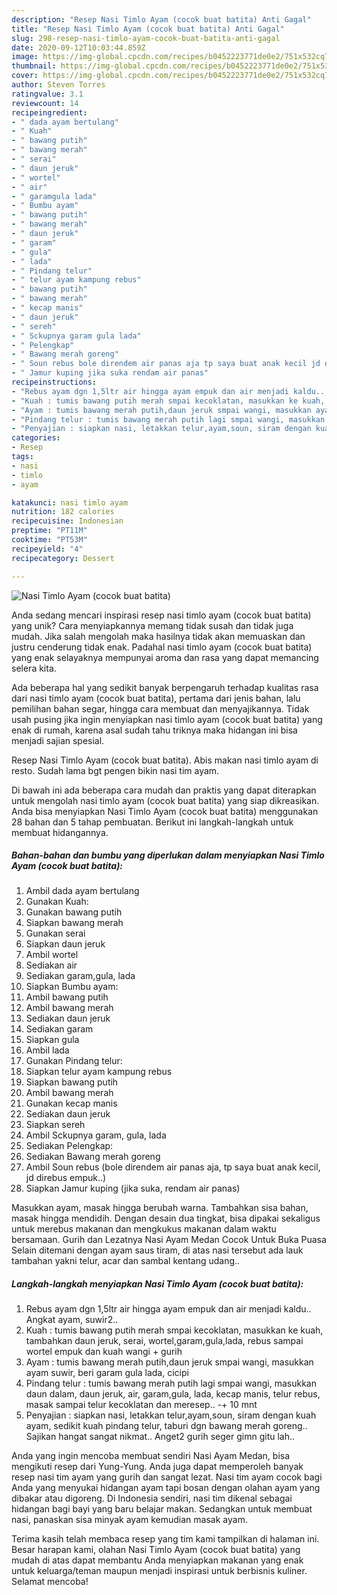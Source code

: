 ```yaml
---
description: "Resep Nasi Timlo Ayam (cocok buat batita) Anti Gagal"
title: "Resep Nasi Timlo Ayam (cocok buat batita) Anti Gagal"
slug: 298-resep-nasi-timlo-ayam-cocok-buat-batita-anti-gagal
date: 2020-09-12T10:03:44.859Z
image: https://img-global.cpcdn.com/recipes/b0452223771de0e2/751x532cq70/nasi-timlo-ayam-cocok-buat-batita-foto-resep-utama.jpg
thumbnail: https://img-global.cpcdn.com/recipes/b0452223771de0e2/751x532cq70/nasi-timlo-ayam-cocok-buat-batita-foto-resep-utama.jpg
cover: https://img-global.cpcdn.com/recipes/b0452223771de0e2/751x532cq70/nasi-timlo-ayam-cocok-buat-batita-foto-resep-utama.jpg
author: Steven Torres
ratingvalue: 3.1
reviewcount: 14
recipeingredient:
- " dada ayam bertulang"
- " Kuah"
- " bawang putih"
- " bawang merah"
- " serai"
- " daun jeruk"
- " wortel"
- " air"
- " garamgula lada"
- " Bumbu ayam"
- " bawang putih"
- " bawang merah"
- " daun jeruk"
- " garam"
- " gula"
- " lada"
- " Pindang telur"
- " telur ayam kampung rebus"
- " bawang putih"
- " bawang merah"
- " kecap manis"
- " daun jeruk"
- " sereh"
- " Sckupnya garam gula lada"
- " Pelengkap"
- " Bawang merah goreng"
- " Soun rebus bole direndem air panas aja tp saya buat anak kecil jd direbus empuk"
- " Jamur kuping jika suka rendam air panas"
recipeinstructions:
- "Rebus ayam dgn 1,5ltr air hingga ayam empuk dan air menjadi kaldu.. Angkat ayam, suwir2.."
- "Kuah : tumis bawang putih merah smpai kecoklatan, masukkan ke kuah, tambahkan daun jeruk, serai, wortel,garam,gula,lada, rebus sampai wortel empuk dan kuah wangi + gurih"
- "Ayam : tumis bawang merah putih,daun jeruk smpai wangi, masukkan ayam suwir, beri garam gula lada, cicipi"
- "Pindang telur : tumis bawang merah putih lagi smpai wangi, masukkan daun dalam, daun jeruk, air, garam,gula, lada, kecap manis, telur rebus, masak sampai telur kecoklatan dan meresep.. -+ 10 mnt"
- "Penyajian : siapkan nasi, letakkan telur,ayam,soun, siram dengan kuah ayam, sedikit kuah pindang telur, taburi dgn bawang merah goreng.. Sajikan hangat sangat nikmat.. Anget2 gurih seger gimn gitu lah.."
categories:
- Resep
tags:
- nasi
- timlo
- ayam

katakunci: nasi timlo ayam 
nutrition: 182 calories
recipecuisine: Indonesian
preptime: "PT11M"
cooktime: "PT53M"
recipeyield: "4"
recipecategory: Dessert

---
```



![Nasi Timlo Ayam (cocok buat batita)](https://img-global.cpcdn.com/recipes/b0452223771de0e2/751x532cq70/nasi-timlo-ayam-cocok-buat-batita-foto-resep-utama.jpg)

Anda sedang mencari inspirasi resep nasi timlo ayam (cocok buat batita) yang unik? Cara menyiapkannya memang tidak susah dan tidak juga mudah. Jika salah mengolah maka hasilnya tidak akan memuaskan dan justru cenderung tidak enak. Padahal nasi timlo ayam (cocok buat batita) yang enak selayaknya mempunyai aroma dan rasa yang dapat memancing selera kita.

Ada beberapa hal yang sedikit banyak berpengaruh terhadap kualitas rasa dari nasi timlo ayam (cocok buat batita), pertama dari jenis bahan, lalu pemilihan bahan segar, hingga cara membuat dan menyajikannya. Tidak usah pusing jika ingin menyiapkan nasi timlo ayam (cocok buat batita) yang enak di rumah, karena asal sudah tahu triknya maka hidangan ini bisa menjadi sajian spesial.

Resep Nasi Timlo Ayam (cocok buat batita). Abis makan nasi timlo ayam di resto. Sudah lama bgt pengen bikin nasi tim ayam.


Di bawah ini ada beberapa cara mudah dan praktis yang dapat diterapkan untuk mengolah nasi timlo ayam (cocok buat batita) yang siap dikreasikan. Anda bisa menyiapkan Nasi Timlo Ayam (cocok buat batita) menggunakan 28 bahan dan 5 tahap pembuatan. Berikut ini langkah-langkah untuk membuat hidangannya.

<!--inarticleads1-->

##### Bahan-bahan dan bumbu yang diperlukan dalam menyiapkan Nasi Timlo Ayam (cocok buat batita):

1. Ambil  dada ayam bertulang
1. Gunakan  Kuah:
1. Gunakan  bawang putih
1. Siapkan  bawang merah
1. Gunakan  serai
1. Siapkan  daun jeruk
1. Ambil  wortel
1. Sediakan  air
1. Sediakan  garam,gula, lada
1. Siapkan  Bumbu ayam:
1. Ambil  bawang putih
1. Ambil  bawang merah
1. Sediakan  daun jeruk
1. Sediakan  garam
1. Siapkan  gula
1. Ambil  lada
1. Gunakan  Pindang telur:
1. Siapkan  telur ayam kampung rebus
1. Siapkan  bawang putih
1. Ambil  bawang merah
1. Gunakan  kecap manis
1. Sediakan  daun jeruk
1. Siapkan  sereh
1. Ambil  Sckupnya garam, gula, lada
1. Sediakan  Pelengkap:
1. Sediakan  Bawang merah goreng
1. Ambil  Soun rebus (bole direndem air panas aja, tp saya buat anak kecil, jd direbus empuk..)
1. Siapkan  Jamur kuping (jika suka, rendam air panas)


Masukkan ayam, masak hingga berubah warna. Tambahkan sisa bahan, masak hingga mendidih. Dengan desain dua tingkat, bisa dipakai sekaligus untuk merebus makanan dan mengkukus makanan dalam waktu bersamaan. Gurih dan Lezatnya Nasi Ayam Medan Cocok Untuk Buka Puasa Selain ditemani dengan ayam saus tiram, di atas nasi tersebut ada lauk tambahan yakni telur, acar dan sambal kentang udang.. 

<!--inarticleads2-->

##### Langkah-langkah menyiapkan Nasi Timlo Ayam (cocok buat batita):

1. Rebus ayam dgn 1,5ltr air hingga ayam empuk dan air menjadi kaldu.. Angkat ayam, suwir2..
1. Kuah : tumis bawang putih merah smpai kecoklatan, masukkan ke kuah, tambahkan daun jeruk, serai, wortel,garam,gula,lada, rebus sampai wortel empuk dan kuah wangi + gurih
1. Ayam : tumis bawang merah putih,daun jeruk smpai wangi, masukkan ayam suwir, beri garam gula lada, cicipi
1. Pindang telur : tumis bawang merah putih lagi smpai wangi, masukkan daun dalam, daun jeruk, air, garam,gula, lada, kecap manis, telur rebus, masak sampai telur kecoklatan dan meresep.. -+ 10 mnt
1. Penyajian : siapkan nasi, letakkan telur,ayam,soun, siram dengan kuah ayam, sedikit kuah pindang telur, taburi dgn bawang merah goreng.. Sajikan hangat sangat nikmat.. Anget2 gurih seger gimn gitu lah..


Anda yang ingin mencoba membuat sendiri Nasi Ayam Medan, bisa mengikuti resep dari Yung-Yung. Anda juga dapat memperoleh banyak resep nasi tim ayam yang gurih dan sangat lezat. Nasi tim ayam cocok bagi Anda yang menyukai hidangan ayam tapi bosan dengan olahan ayam yang dibakar atau digoreng. Di Indonesia sendiri, nasi tim dikenal sebagai hidangan bagi bayi yang baru belajar makan. Sedangkan untuk membuat nasi, panaskan sisa minyak ayam kemudian masak ayam. 

Terima kasih telah membaca resep yang tim kami tampilkan di halaman ini. Besar harapan kami, olahan Nasi Timlo Ayam (cocok buat batita) yang mudah di atas dapat membantu Anda menyiapkan makanan yang enak untuk keluarga/teman maupun menjadi inspirasi untuk berbisnis kuliner. Selamat mencoba!
